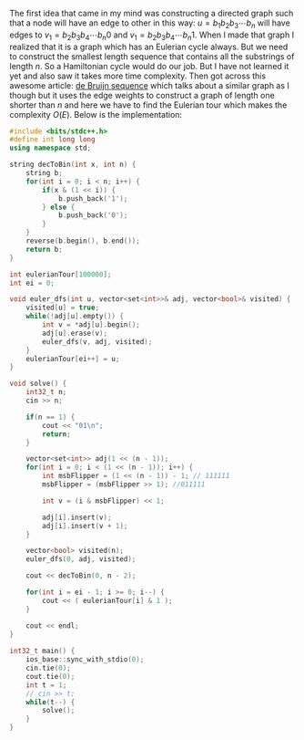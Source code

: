 The first idea that came in my mind was constructing a directed graph such that a node will have an edge to other in this way: $u = b_1b_2b_3 \cdots b_n$ will have edges to $v_1 = b_2b_3b_4 \cdots b_n0$ and $v_1 = b_2b_3b_4 \cdots b_n1$. When I made that graph I realized that it is a graph which has an Eulerian cycle always. But we need to construct the smallest length sequence that contains all the substrings of length $n$. So a Hamiltonian cycle would do our job. But I have not learned it yet and also saw it takes more time complexity. Then got across this awesome article: [de Bruijn sequence](https://en.wikipedia.org/wiki/De_Bruijn_sequence) which talks about a similar graph as I though but it uses the edge weights to construct a graph of length one shorter than $n$ and here we have to find the Eulerian tour which makes the complexity $O(E)$. Below is the implementation:

```cpp
#include <bits/stdc++.h>
#define int long long
using namespace std;

string decToBin(int x, int n) {
    string b;
    for(int i = 0; i < n; i++) {
        if(x & (1 << i)) {
            b.push_back('1');
        } else {
            b.push_back('0');
        }
    }
    reverse(b.begin(), b.end());
    return b;
}

int eulerianTour[100000];
int ei = 0;

void euler_dfs(int u, vector<set<int>>& adj, vector<bool>& visited) {
    visited[u] = true;
    while(!adj[u].empty()) {
        int v = *adj[u].begin();
        adj[u].erase(v);
        euler_dfs(v, adj, visited);
    }
    eulerianTour[ei++] = u;
}

void solve() {
    int32_t n;
    cin >> n;

    if(n == 1) {
        cout << "01\n";
        return;
    }

    vector<set<int>> adj(1 << (n - 1));
    for(int i = 0; i < (1 << (n - 1)); i++) {
        int msbFlipper = (1 << (n - 1)) - 1; // 111111
        msbFlipper = (msbFlipper >> 1); //011111

        int v = (i & msbFlipper) << 1;

        adj[i].insert(v);
        adj[i].insert(v + 1);
    }

    vector<bool> visited(n);
    euler_dfs(0, adj, visited);

    cout << decToBin(0, n - 2);

    for(int i = ei - 1; i >= 0; i--) {
        cout << ( eulerianTour[i] & 1 );
    }

    cout << endl;
}
 
int32_t main() {
    ios_base::sync_with_stdio(0);
    cin.tie(0);
    cout.tie(0);
    int t = 1;
    // cin >> t;
    while(t--) {
        solve();
    }
}
```